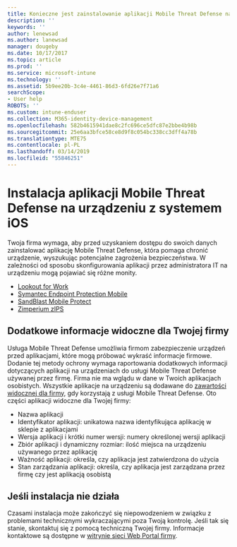 ```yaml
---
title: Konieczne jest zainstalowanie aplikacji Mobile Threat Defense na urządzeniu z systemem iOS | Microsoft Docs
description: ''
keywords: ''
author: lenewsad
ms.author: lanewsad
manager: dougeby
ms.date: 10/17/2017
ms.topic: article
ms.prod: ''
ms.service: microsoft-intune
ms.technology: ''
ms.assetid: 5b9ee20b-3c4e-4461-86d3-6fd26e7f71a6
searchScope:
- User help
ROBOTS: ''
ms.custom: intune-enduser
ms.collection: M365-identity-device-management
ms.openlocfilehash: 582b4615941dae8c2fc696ce5dfc87e2bbe4b98b
ms.sourcegitcommit: 25e6aa3bfce58ce8d9f8c054bc338cc3dff4a78b
ms.translationtype: MTE75
ms.contentlocale: pl-PL
ms.lasthandoff: 03/14/2019
ms.locfileid: "55846251"
---
```

# <a name="install-mobile-threat-defense-on-your-ios-device"></a>Instalacja aplikacji Mobile Threat Defense na urządzeniu z systemem iOS


Twoja firma wymaga, aby przed uzyskaniem dostępu do swoich danych zainstalować aplikację Mobile Threat Defense, która pomaga chronić urządzenie, wyszukując potencjalne zagrożenia bezpieczeństwa. W zależności od sposobu skonfigurowania aplikacji przez administratora IT na urządzeniu mogą pojawiać się różne monity.


* [Lookout for Work](you-are-prompted-to-install-lookout-for-work-ios.md)
* [Symantec Endpoint Protection Mobile](you-are-prompted-to-install-skycure-ios.md)
* [SandBlast Mobile Protect](you-are-prompted-to-install-sandblast-ios.md)
* [Zimperium zIPS](you-are-prompted-to-install-zips-ios.md)

## <a name="additional-information-your-company-can-see"></a>Dodatkowe informacje widoczne dla Twojej firmy

Usługa Mobile Threat Defense umożliwia firmom zabezpieczenie urządzeń przed aplikacjami, które mogą próbować wykraść informacje firmowe. Dodanie tej metody ochrony wymaga raportowania dodatkowych informacji dotyczących aplikacji na urządzeniach do usługi Mobile Threat Defense używanej przez firmę. Firma nie ma wglądu w dane w Twoich aplikacjach osobistych. Wszystkie aplikacje na urządzeniu są dodawane do [zawartości widocznej dla firmy](what-info-can-your-company-see-when-you-enroll-your-device-in-intune.md), gdy korzystają z usługi Mobile Threat Defense. Oto części aplikacji widoczne dla Twojej firmy:

*   Nazwa aplikacji
* Identyfikator aplikacji: unikatowa nazwa identyfikująca aplikację w sklepie z aplikacjami
*   Wersja aplikacji i krótki numer wersji: numery określonej wersji aplikacji
* Zbiór aplikacji i dynamiczny rozmiar: ilość miejsca na urządzeniu używanego przez aplikację
* Ważność aplikacji: określa, czy aplikacja jest zatwierdzona do użycia
*   Stan zarządzania aplikacji: określa, czy aplikacja jest zarządzana przez firmę czy jest aplikacją osobistą

## <a name="if-the-installation-doesnt-work"></a>Jeśli instalacja nie działa

Czasami instalacja może zakończyć się niepowodzeniem w związku z problemami technicznymi wykraczającymi poza Twoją kontrolę. Jeśli tak się stanie, skontaktuj się z pomocą techniczną Twojej firmy. Informacje kontaktowe są dostępne w [witrynie sieci Web Portal firmy](https://go.microsoft.com/fwlink/?linkid=2010980).
